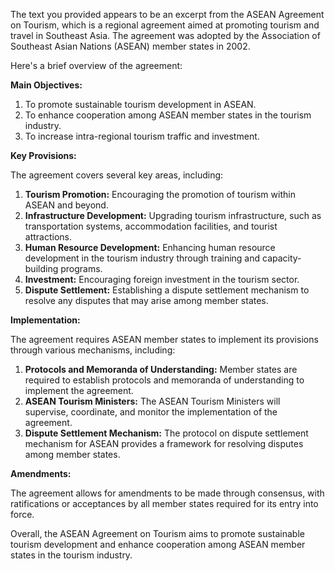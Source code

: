 The text you provided appears to be an excerpt from the ASEAN Agreement on Tourism, which is a regional agreement aimed at promoting tourism and travel in Southeast Asia. The agreement was adopted by the Association of Southeast Asian Nations (ASEAN) member states in 2002.

Here's a brief overview of the agreement:

**Main Objectives:**

1. To promote sustainable tourism development in ASEAN.
2. To enhance cooperation among ASEAN member states in the tourism industry.
3. To increase intra-regional tourism traffic and investment.

**Key Provisions:**

The agreement covers several key areas, including:

1. **Tourism Promotion:** Encouraging the promotion of tourism within ASEAN and beyond.
2. **Infrastructure Development:** Upgrading tourism infrastructure, such as transportation systems, accommodation facilities, and tourist attractions.
3. **Human Resource Development:** Enhancing human resource development in the tourism industry through training and capacity-building programs.
4. **Investment:** Encouraging foreign investment in the tourism sector.
5. **Dispute Settlement:** Establishing a dispute settlement mechanism to resolve any disputes that may arise among member states.

**Implementation:**

The agreement requires ASEAN member states to implement its provisions through various mechanisms, including:

1. **Protocols and Memoranda of Understanding:** Member states are required to establish protocols and memoranda of understanding to implement the agreement.
2. **ASEAN Tourism Ministers:** The ASEAN Tourism Ministers will supervise, coordinate, and monitor the implementation of the agreement.
3. **Dispute Settlement Mechanism:** The protocol on dispute settlement mechanism for ASEAN provides a framework for resolving disputes among member states.

**Amendments:**

The agreement allows for amendments to be made through consensus, with ratifications or acceptances by all member states required for its entry into force.

Overall, the ASEAN Agreement on Tourism aims to promote sustainable tourism development and enhance cooperation among ASEAN member states in the tourism industry.
